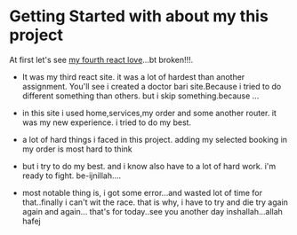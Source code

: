 # Getting Started with about my this project

At first let's see  [my fourth react love](https://travel-and-tour-assignment.web.app/)...bt broken!!!.

* It was my third react site. it was a lot of hardest than another assignment. You'll see i created a doctor bari site.Because i tried to do different something than others. but i skip something.because ...

* in this site i used home,services,my order and some another router. it was my new experience. i tried to do my best.

* a lot of hard things i faced in this project. adding my selected booking in my order is most hard to think
* but i try to do my best. and i know also have to a lot of hard work. i'm ready to fight. be-ijnillah....
* most notable thing is, i got some error...and wasted lot of time for that..finally i can't wit the race. that is why, i have to try and die try again again and again... that's for today..see you another day inshallah...allah hafej